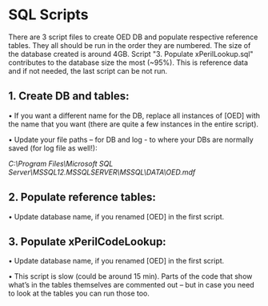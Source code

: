 # SQL Scripts

There are 3 script files to create OED DB and populate respective reference tables. They all should be run in the order they are numbered. The size of the database created is around 4GB. Script "3. Populate xPerilLookup.sql" contributes to the database size the most (~95%). This is reference data and if not needed, the last script can be not run.

## 1. Create DB and tables:
•	If you want a different name for the DB, replace all instances of [OED] with the name that you want (there are quite a few instances in the entire script).

•	Update your file paths – for DB and log - to where your DBs are normally saved (for log file as well!):

*C:\Program Files\Microsoft SQL Server\MSSQL12.MSSQLSERVER\MSSQL\DATA\OED.mdf*

## 2. Populate reference tables:
•	Update database name, if you renamed [OED] in the first script.
 
 
## 3. Populate xPerilCodeLookup:
•	Update database name, if you renamed [OED] in the first script.

•	This script is slow (could be around 15 min). Parts of the code that show what’s in the tables themselves are commented out – but in case you need to look at the tables you can run those too.
